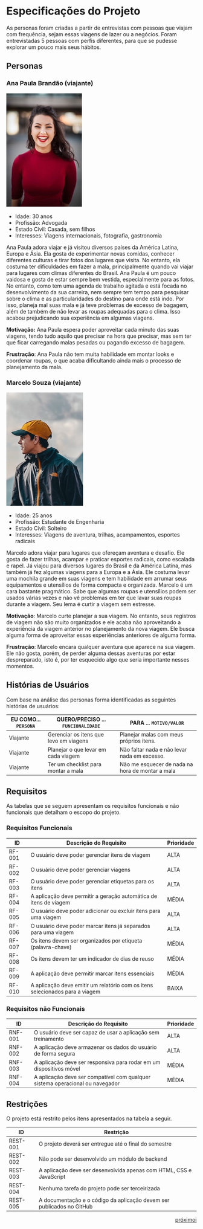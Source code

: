 # Especificações do Projeto

As personas foram criadas a partir de entrevistas com pessoas que viajam com frequência, sejam essas viagens de lazer ou a negócios. Foram entrevistadas 5 pessoas com perfis diferentes, para que se pudesse explorar um pouco mais seus hábitos.

## Personas

### Ana Paula Brandão (viajante)
![Ana Paula Brandão](./img/persona1.jpg)
- Idade: 30 anos
- Profissão: Advogada
- Estado Civil: Casada, sem filhos
- Interesses: Viagens internacionais, fotografia, gastronomia

Ana Paula adora viajar e já visitou diversos países da América Latina, Europa e Ásia. Ela gosta de experimentar novas comidas, conhecer diferentes culturas e tirar fotos dos lugares que visita. No entanto, ela costuma ter dificuldades em fazer a mala, principalmente quando vai viajar para lugares com climas diferentes do Brasil. Ana Paula é um pouco vaidosa e gosta de estar sempre bem vestida, especialmente para as fotos. No entanto, como tem uma agenda de trabalho agitada e está focada no desenvolvimento da sua carreira, nem sempre tem tempo para pesquisar sobre o clima e as particularidades do destino para onde está indo. Por isso, planeja mal suas mala e já teve problemas de excesso de bagagem, além de também de não levar as roupas adequadas para o clima. Isso acabou prejudicando sua experiência em algumas viagens.

**Motivação:** Ana Paula espera poder aproveitar cada minuto das suas viagens, tendo tudo aquilo que precisar na hora que precisar, mas sem ter que ficar carregando malas pesadas ou pagando excesso de bagagem. 

**Frustração**: Ana Paula não tem muita habilidade em montar looks e coordenar roupas, o que acaba dificultando ainda mais o processo de planejamento da mala.

### Marcelo Souza (viajante)
![Marcelo Souza](./img/persona2.jpg)
- Idade: 25 anos
- Profissão: Estudante de Engenharia
- Estado Civil: Solteiro
- Interesses: Viagens de aventura, trilhas, acampamentos, esportes radicais

Marcelo adora viajar para lugares que ofereçam aventura e desafio. Ele gosta de fazer trilhas, acampar e praticar esportes radicais, como escalada e rapel. Já viajou para diversos lugares do Brasil e da América Latina, mas também já fez algumas viagens para a Europa e a Ásia. Ele costuma levar uma mochila grande em suas viagens e tem habilidade em arrumar seus equipamentos e utensílios de forma compacta e organizada. Marcelo é um cara bastante pragmático. Sabe que algumas roupas e utensílios podem ser usados várias vezes e não vê problemas em ter que lavar suas roupas durante a viagem. Seu lema é curtir a viagem sem estresse.

**Motivação**: Marcelo curte planejar a sua viagem. No entanto, seus registros de viagem não são muito organizados e ele acaba não aproveitando a experiência da viagem anterior no planejamento da nova viagem. Ele busca alguma forma de aproveitar essas experiências anteriores de alguma forma.

**Frustração**: Marcelo encara qualquer aventura que aparece na sua viagem. Ele não gosta, porém, de perder alguma dessas aventuras por estar despreparado, isto é, por ter esquecido algo que seria importante nesses momentos.


## Histórias de Usuários

Com base na análise das personas forma identificadas as seguintes histórias de usuários:

| EU COMO... `PERSONA`| QUERO/PRECISO ... `FUNCIONALIDADE`     | PARA ... `MOTIVO/VALOR`                          |
|---------------------|----------------------------------------|--------------------------------------------------|
| Viajante            | Gerenciar os itens que levo em viagens | Planejar malas com meus próprios itens.          |
| Viajante            | Planejar o que levar em cada viagem    | Não faltar nada e não levar nada em excesso.     |
| Viajante            | Ter um checklist para montar a mala    | Não me esquecer de nada na hora de montar a mala |


## Requisitos

As tabelas que se seguem apresentam os requisitos funcionais e não funcionais que detalham o escopo do projeto.

### Requisitos Funcionais

|ID    | Descrição do Requisito | Prioridade |
|------|------------------------|------------|
|RF-001| O usuário deve poder gerenciar itens de viagem | ALTA | 
|RF-002| O usuário deve poder gerenciar viagens | ALTA |
|RF-003| O usuário deve poder gerenciar etiquetas para os itens | ALTA |
|RF-004| A aplicação deve permitir a geração automática de itens de viagem | MÉDIA |
|RF-005| O usuário deve poder adicionar ou excluir itens para uma viagem | ALTA |
|RF-006| O usuário deve poder marcar itens já separados para uma viagem | ALTA |
|RF-007| Os itens devem ser organizados por etiqueta (palavra-chave) | MÉDIA |
|RF-008| Os itens devem ter um indicador de dias de reuso | MÉDIA |
|RF-009| A aplicação deve permitir marcar itens essenciais | MÉDIA |
|RF-010| A aplicação deve emitir um relatório com os itens selecionados para a viagem | BAIXA |


### Requisitos não Funcionais

|ID     | Descrição do Requisito  |Prioridade |
|-------|-------------------------|----|
|RNF-001| O usuário deve ser capaz de usar a aplicação sem treinamento |  ALTA | 
|RNF-002| A aplicação deve armazenar os dados do usuário de forma segura | ALTA |
|RNF-003| A aplicação deve ser responsiva para rodar em um dispositivos móvel | MÉDIA | 
|RNF-004| A aplicação deve ser compatível com qualquer sistema operacional ou navegador | MÉDIA |


## Restrições

O projeto está restrito pelos itens apresentados na tabela a seguir.

|ID| Restrição                                             |
|--|-------------------------------------------------------|
|REST-001| O projeto deverá ser entregue até o final do semestre |
|REST-002| Não pode ser desenvolvido um módulo de backend        |
|REST-003| A aplicação deve ser desenvolvida apenas com HTML, CSS e JavaScript |
|REST-004| Nenhuma tarefa do projeto pode ser terceirizada |
|REST-005| A documentação e o código da aplicação devem ser publicados no GitHub | 


<div align="right"><a href="https://github.com/ICEI-PUC-Minas-PMV-ADS/pmv-ads-2023-1-e1-proj-web-t06-professor06/blob/main/docs/03-Metodologia.md">próximoi</a></div>
